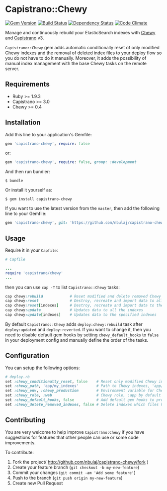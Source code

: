 # Capistrano::Chewy
[![Gem Version](https://badge.fury.io/rb/capistrano-chewy.svg)](http://badge.fury.io/rb/capistrano-chewy)
[![Build Status](https://travis-ci.org/nbulaj/capistrano-chewy.svg?branch=master)](https://travis-ci.org/nbulaj/capistrano-chewy)
[![Dependency Status](https://gemnasium.com/nbulaj/capistrano-chewy.svg)](https://gemnasium.com/nbulaj/capistrano-chewy)
[![Code Climate](https://codeclimate.com/github/nbulaj/capistrano-chewy/badges/gpa.svg)](https://codeclimate.com/github/nbulaj/capistrano-chewy)

Manage and continuously rebuild your ElasticSearch indexes with [Chewy](https://github.com/toptal/chewy/) and [Capistrano](https://github.com/capistrano/capistrano) v3.

`Capistrano::Chewy` gem adds automatic conditionally reset of only modified Chewy indexes and the removal of deleted index files to your deploy flow so you do not have to do it manually.
Moreover, it adds the possibility of manual index management with the base Chewy tasks on the remote server.

## Requirements

* Ruby >= 1.9.3
* Capistrano >= 3.0
* Chewy >= 0.4

## Installation

Add this line to your application's Gemfile:

```ruby
gem 'capistrano-chewy', require: false
```

or:

```ruby
gem 'capistrano-chewy', require: false, group: :development
```

And then run bundler:

```
$ bundle
```

Or install it yourself as:

```
$ gem install capistrano-chewy
```

If you want to use the latest version from the `master`, then add the following line to your Gemfile:

```ruby
gem 'capistrano-chewy', git: 'https://github.com/nbulaj/capistrano-chewy.git'
```

## Usage

Require it in your `Capfile`:

```ruby
# Capfile

...
require 'capistrano/chewy'
...
```

then you can use `cap -T` to list `Capistrano::Chewy` tasks:

```ruby
cap chewy:rebuild            # Reset modified and delete removed Chewy indexes
cap chewy:reset              # Destroy, recreate and import data to all the indexes
cap chewy:reset[indexes]     # Destroy, recreate and import data to the specified indexes
cap chewy:update             # Updates data to all the indexes
cap chewy:update[indexes]    # Updates data to the specified indexes
```

By default `Capistrano::Chewy` adds `deploy:chewy:rebuild` task after `deploy:updated` and `deploy:reverted`.
If you want to change it, then you need to disable default gem hooks by setting `chewy_default_hooks` to `false` in your deployment config and manually define the order of the tasks.

## Configuration

You can setup the following options:

```ruby
# deploy.rb
set :chewy_conditionally_reset, false    # Reset only modified Chewy indexes, true by default
set :chewy_path, 'app/my_indexes'        # Path to Chewy indexes, 'app/chewy' by default
set :chewy_env, :chewy_production        # Environment variable for Chewy, equal to RAILS_ENV by default
set :chewy_role, :web                    # Chewy role, :app by default  
set :chewy_default_hooks, false          # Add default gem hooks to project deploy flow, true by default
set :chewy_delete_removed_indexes, false # Delete indexes which files have been deleted, true by default
```

## Contributing

You are very welcome to help improve `Capistrano:Chewy` if you have suggestions for features that other people can use or some code improvements.

To contribute:

1. Fork the project( http://github.com/nbulaj/capistrano-chewy/fork )
2. Create your feature branch (`git checkout -b my-new-feature`)
3. Commit your changes (`git commit -am 'Add some feature'`)
4. Push to the branch (`git push origin my-new-feature`)
5. Create new Pull Request
